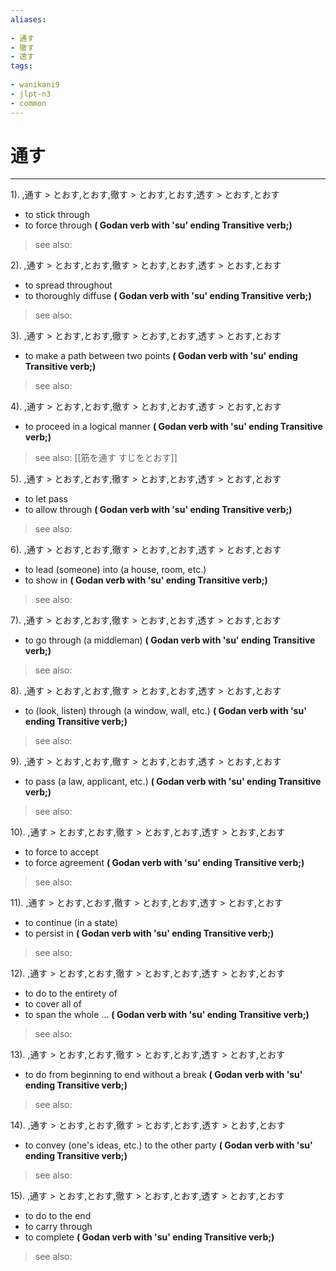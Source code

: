 ```yaml
---
aliases:
    
- 通す
- 徹す
- 透す
tags:
    
- wanikani9
- jlpt-n3
- common
---
```


# 通す
---
1).
,通す > とおす,とおす,徹す > とおす,とおす,透す > とおす,とおす

- to stick through
- to force through
**( Godan verb with 'su' ending Transitive verb;)**
> see also: 
            
2).
,通す > とおす,とおす,徹す > とおす,とおす,透す > とおす,とおす

- to spread throughout
- to thoroughly diffuse
**( Godan verb with 'su' ending Transitive verb;)**
> see also: 
            
3).
,通す > とおす,とおす,徹す > とおす,とおす,透す > とおす,とおす

- to make a path between two points
**( Godan verb with 'su' ending Transitive verb;)**
> see also: 
            
4).
,通す > とおす,とおす,徹す > とおす,とおす,透す > とおす,とおす

- to proceed in a logical manner
**( Godan verb with 'su' ending Transitive verb;)**
> see also:  [[筋を通す すじをとおす]]
            
5).
,通す > とおす,とおす,徹す > とおす,とおす,透す > とおす,とおす

- to let pass
- to allow through
**( Godan verb with 'su' ending Transitive verb;)**
> see also: 
            
6).
,通す > とおす,とおす,徹す > とおす,とおす,透す > とおす,とおす

- to lead (someone) into (a house, room, etc.)
- to show in
**( Godan verb with 'su' ending Transitive verb;)**
> see also: 
            
7).
,通す > とおす,とおす,徹す > とおす,とおす,透す > とおす,とおす

- to go through (a middleman)
**( Godan verb with 'su' ending Transitive verb;)**
> see also: 
            
8).
,通す > とおす,とおす,徹す > とおす,とおす,透す > とおす,とおす

- to (look, listen) through (a window, wall, etc.)
**( Godan verb with 'su' ending Transitive verb;)**
> see also: 
            
9).
,通す > とおす,とおす,徹す > とおす,とおす,透す > とおす,とおす

- to pass (a law, applicant, etc.)
**( Godan verb with 'su' ending Transitive verb;)**
> see also: 
            
10).
,通す > とおす,とおす,徹す > とおす,とおす,透す > とおす,とおす

- to force to accept
- to force agreement
**( Godan verb with 'su' ending Transitive verb;)**
> see also: 
            
11).
,通す > とおす,とおす,徹す > とおす,とおす,透す > とおす,とおす

- to continue (in a state)
- to persist in
**( Godan verb with 'su' ending Transitive verb;)**
> see also: 
            
12).
,通す > とおす,とおす,徹す > とおす,とおす,透す > とおす,とおす

- to do to the entirety of
- to cover all of
- to span the whole ...
**( Godan verb with 'su' ending Transitive verb;)**
> see also: 
            
13).
,通す > とおす,とおす,徹す > とおす,とおす,透す > とおす,とおす

- to do from beginning to end without a break
**( Godan verb with 'su' ending Transitive verb;)**
> see also: 
            
14).
,通す > とおす,とおす,徹す > とおす,とおす,透す > とおす,とおす

- to convey (one's ideas, etc.) to the other party
**( Godan verb with 'su' ending Transitive verb;)**
> see also: 
            
15).
,通す > とおす,とおす,徹す > とおす,とおす,透す > とおす,とおす

- to do to the end
- to carry through
- to complete
**( Godan verb with 'su' ending Transitive verb;)**
> see also: 
            